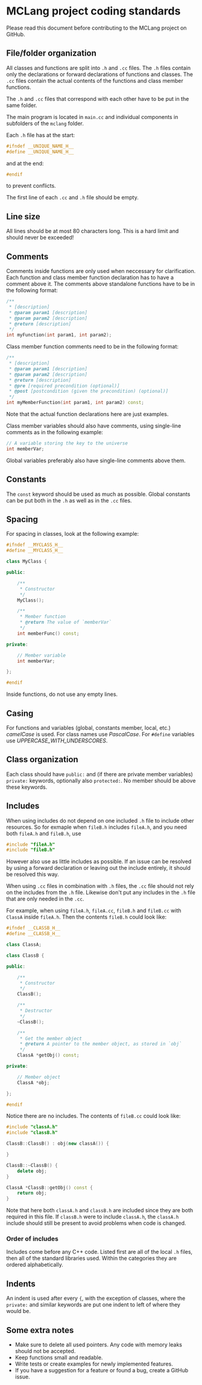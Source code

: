 
# MCLang project coding standards

Please read this document before contributing to the MCLang project on GitHub.

## File/folder organization

All classes and functions are split into `.h` and `.cc` files. The `.h` files
contain only the declarations or forward declarations of functions and classes.
The `.cc` files contain the actual contents of the functions and class member
functions.

The `.h` and `.cc` files that correspond with each other have to be put in the
same folder.

The main program is located in `main.cc` and individual components in subfolders
of the `mclang` folder.

Each `.h` file has at the start:
```c++
#ifndef __UNIQUE_NAME_H__
#define __UNIQUE_NAME_H__
```
and at the end:
```c++
#endif
```
to prevent conflicts.

The first line of each `.cc` and `.h` file should be empty.

## Line size

All lines should be at most 80 characters long. This is a hard limit and should never be exceeded!

## Comments

Comments inside functions are only used when neccessary for clarification. Each
function and class member function declaration has to have a comment above it.
The comments above standalone functions have to be in the following format:
```c++
/**
 * [description]
 * @param param1 [description]
 * @param param2 [description]
 * @return [description]
 */
int myFunction(int param1, int param2);
```
Class member function comments need to be in the following format:
```c++
/**
 * [description]
 * @param param1 [description]
 * @param param2 [description]
 * @return [description]
 * @pre [required precondition (optional)]
 * @post [postcondition (given the precondition) (optional)]
 */
int myMemberFunction(int param1, int param2) const;
```
Note that the actual function declarations here are just examples.

Class member variables should also have comments, using single-line comments as
in the following example:
```c++
// A variable storing the key to the universe
int memberVar;
```

Global variables preferably also have single-line comments above them.

## Constants

The `const` keyword should be used as much as possible. Global constants can be
put both in the `.h` as well as in the `.cc` files.

## Spacing

For spacing in classes, look at the following example:
```c++
#ifndef __MYCLASS_H__
#define __MYCLASS_H__

class MyClass {

public:

    /**
     * Constructor
     */
    MyClass();

    /**
     * Member function
     * @return The value of `memberVar`
     */
    int memberFunc() const;

private:

    // Member variable
    int memberVar;

};

#endif
```
Inside functions, do not use any empty lines.

## Casing

For functions and variables (global, constants member, local, etc.) *camelCase*
is used. For class names use *PascalCase*. For `#define` variables use
*UPPERCASE_WITH_UNDERSCORES*.

## Class organization

Each class should have `public:` and (if there are private member variables)
`private:` keywords, optionally also `protected:`. No member should be above
these keywords.

## Includes

When using includes do not depend on one included `.h` file to include other
resources. So for exmaple when `fileB.h` includes `fileA.h`, and you need both
`fileA.h` and `fileB.h`, use
```c++
#include "fileA.h"
#include "fileB.h"
```
However also use as little includes as possible. If an issue can be resolved by
using a forward declaration or leaving out the include entirely, it should be
resolved this way.

When using `.cc` files in combination with `.h` files, the `.cc` file should not
rely on the includes from the `.h` file. Likewise don't put any includes in the
`.h` file that are only needed in the `.cc`.

For example, when using `fileA.h`, `fileA.cc`, `fileB.h` and `fileB.cc` with
`ClassA` inside `fileA.h`. Then the contents `fileB.h` could look like:
```c++
#ifndef __CLASSB_H__
#define __CLASSB_H__

class ClassA;

class ClassB {

public:

    /**
     * Constructor
     */
    ClassB();

    /**
     * Destructor
     */
    ~ClassB();

    /**
     * Get the member object
     * @return A pointer to the member object, as stored in `obj`
     */
    ClassA *getObj() const;

private:

    // Member object
    ClassA *obj;

};

#endif
```
Notice there are no includes. The contents of `fileB.cc` could look like:
```c++
#include "classA.h"
#include "classB.h"

ClassB::ClassB() : obj(new classA()) {

}

ClassB::~ClassB() {
    delete obj;
}

ClassA *ClassB::getObj() const {
    return obj;
}
```
Note that here both `classA.h` and `classB.h` are included since they are
both required in this file. If `classB.h` were to include `classA.h`, the
`classA.h` include should still be present to avoid problems when code is
changed.

### Order of includes

Includes come before any C++ code. Listed first are all of the local `.h` files,
then all of the standard libraries used. Within the categories they are ordered
alphabetically.

## Indents

An indent is used after every `{`, with the exception of classes, where the
`private:` and similar keywords are put one indent to left of where they would
be.

## Some extra notes

- Make sure to delete all used pointers. Any code with memory leaks should not
  be accepted.
- Keep functions small and readable.
- Write tests or create examples for newly implemented features.
- If you have a suggestion for a feature or found a bug, create a GitHub issue.
